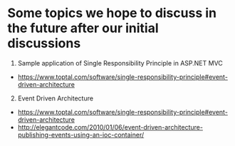 # Some topics we hope to discuss in the future after our initial discussions

1. Sample application of Single Responsibility Principle in ASP.NET MVC
 - https://www.toptal.com/software/single-responsibility-principle#event-driven-architecture

2. Event Driven Architecture
 - https://www.toptal.com/software/single-responsibility-principle#event-driven-architecture
 - http://elegantcode.com/2010/01/06/event-driven-architecture-publishing-events-using-an-ioc-container/
